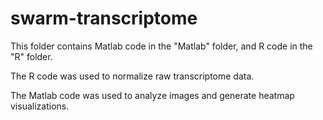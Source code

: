 # swarm-transcriptome
This folder contains Matlab code in the "Matlab" folder, and R code in the "R" folder. 

The R code was used to normalize raw transcriptome data. 

The Matlab code was used to analyze images and generate heatmap visualizations. 
